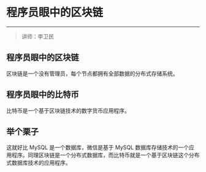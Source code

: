 # 程序员眼中的区块链

---

> 讲师：李卫民

## 程序员眼中的区块链

区块链是一个没有管理员，每个节点都拥有全部数据的分布式存储系统。

## 程序员眼中的比特币

比特币是一个基于区块链技术的数字货币应用程序。

## 举个栗子

这就好比 MySQL 是一个数据库，微信是基于 MySQL 数据库存储技术的一个应用程序。同理区块链是一个分布式数据库，而比特币就是一个基于区块链这个分布式数据库技术的应用程序。